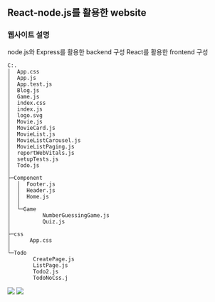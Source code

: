 ## React-node.js를 활용한 website

### 웹사이트 설명

node.js와 Express를 활용한 backend 구성
React를 활용한 frontend 구성

```
C:.
│  App.css
│  App.js
│  App.test.js
│  Blog.js
│  Game.js
│  index.css
│  index.js
│  logo.svg
│  Movie.js
│  MovieCard.js
│  MovieList.js
│  MovieListCarousel.js
│  MovieListPaging.js
│  reportWebVitals.js
│  setupTests.js
│  Todo.js
│
├─Component
│  │  Footer.js
│  │  Header.js
│  │  Home.js
│  │
│  └─Game
│          NumberGuessingGame.js
│          Quiz.js
│
├─css
│      App.css
│
└─Todo
        CreatePage.js
        ListPage.js
        Todo2.js
        TodoNoCss.j
```
<img src="https://img.shields.io/badge/react-61DAFB?style=for-the-badge&logo=reactos&logoColor=black">
<img src="https://img.shields.io/badge/react-61DAFB?style=for-the-badge&logo=javascript&logoColor=black">

